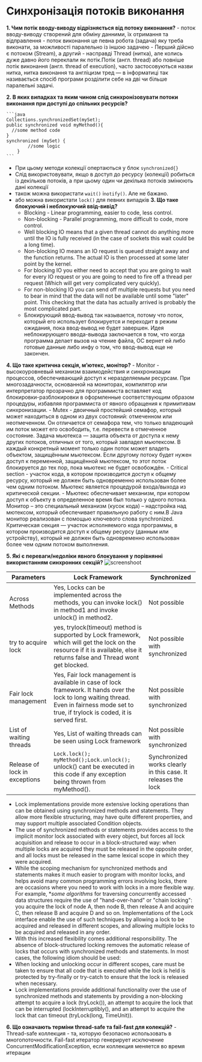 # Синхронізація потоків виконання
  **1. Чим потік вводу-виводу відрізняється від потоку виконання?**
     - поток вводу-виводу створений для обміну данними, їх отримання та відправлення
     - поток виконання це певна робота (задача) яку треба виконати, за можливості паралельно із іншою задачею
     - Перший дійсно є потоком (Stream), а другий - насправді Thread (нитка), але колись дуже давно його переклали як потік.Потік (англ. thread) або повніше потік виконання (англ. thread of execution), часто застосовуються назви нитка, нитка виконання та англіцизм тред — в інформатиці так називається спосіб програми розділити себе на дві чи більше паралельні задачі.
     
  **2. В яких випадках та яким чином слід синхронізовувати потоки виконання при доступі до спільних ресурсів?**
    
    ```java
    Collections.synchronizedSet(mySet);
    public synchronized void myMethod(){
      //some method code
    }
    synchronized (mySet) {
            //some logic
        } 
    ```
   - При цьому методи колекції опертаються у блок `synchronized{}` 
   - Cлід використовувати, якщо в доступ до ресурсу (колекції) робиться із декільков потоків, а при цьому один чи декілька потоків змінюють дані колекції
   - також можна використати `wait()` і`notify()`. Але не бажано.
   - або можна використати `lock()` для певних випадків
  **3. Що таке блокуючий і неблокуючий ввід-вивід?** 
      -  Blocking - Linear programming, easier to code, less control.
      -  Non-blocking - Parallel programming, more difficult to code, more control.
      - Well blocking IO means that a given thread cannot do anything more until the IO is fully received (in the case of sockets this wait could be a long time).
      - Non-blocking IO means an IO request is queued straight away and the function returns. The actual IO is then processed at some later point by the kernel.
      - For blocking IO you either need to accept that you are going to wait for every IO request or you are going to need to fire off a thread per request (Which will get very complicated very quickly).
      - For non-blocking IO you can send off multiple requests but you need to bear in mind that the data will not be available until some "later" point. This checking that the data has actually arrived is probably the most complicated part.
      - Блокирующий ввод-вывод так называется, потому что поток, который его использует блокируется и переходит в режим ожидания, пока ввод-вывод не будет завершен.
Идея неблокирующего ввода-вывода заключается в том, что когда программа делает вызов на чтение файла, ОС вернет ей либо готовые данные либо инфу о том, что ввод-вывод еще не закончен.
  
 **4. Що таке критична секція, м’ютекс, монітор?**
      - Monitor - высокоуровневый механизм взаимодействия и синхронизации процессов, обеспечивающий доступ к неразделяемым ресурсам.
        При многозадачности, основанной на мониторах, компилятор или интерпретатор прозрачно для программиста вставляет код блокировки-разблокировки в оформленные соответствующим образом процедуры, избавляя программиста от явного обращения к примитивам синхронизации.
      - Mutex - двоичный простейший семафор, который может находиться в одном из двух состояний: отмеченном или неотмеченном. Он отличается от семафора тем, что только владеющий им поток может его освободить, т.е. перевести в отмеченное состояние.
        Задача мьютекса — защита объекта от доступа к нему других потоков, отличных от того, который завладел мьютексом.
        В каждый конкретный момент только один поток может владеть объектом, защищённым мьютексом.
        Если другому потоку будет нужен доступ к переменной, защищённой мьютексом, то этот поток блокируется до тех пор, пока мьютекс не будет освобождён.
      - Critical section - участок кода, в котором производится доступ к общему ресурсу, который не должен быть одновременно использован более чем одним потоком.
        Мьютекс является процедурой входа/выхода из критической секции.
      - Мьютекс обеспечивает механизм, при котором доступ к объекту в определенное время был только у одного потока.
Монитор – это специальный механизм (кусок кода) – надстройка над мютексом, который обеспечивает правильную работу с ним.В Java монитор реализован с помощью ключевого слова synchronized.
Критическая секция — участок исполняемого кода программы, в котором производится доступ к общему ресурсу (данным или устройству), который не должен быть одновременно использован более чем одним потоком выполнения.

  **5. Які є переваги/недоліки явного блокування у порівнянні використанням синхронних секцій?**
    ![screenshoot](https://github.com/nicknema/essentials-Of-Programming/blob/master/QAsem2Lab7Screenshoot.jpg)

| Parameters | Lock Framework |  Synchronized |
|---- | ---- | ----|
| Across Methods |	Yes, Locks can be implemented across the methods, you can invoke lock() in method1 and invoke unlock() in method2. |	Not possible |
| try to acquire lock |	yes, trylock(timeout) method is supported by Lock framework, which will get the lock on the resource if it is available, else it returns false and Thread wont get blocked. |	Not possible with synchronized |
| Fair lock management |	Yes, Fair lock management is available in case of lock framework. It hands over the lock to long waiting thread. Even in fairness mode set to true, if trylock is coded, it is served first. |	Not possible with synchronized |
| List of waiting threads | Yes, List of waiting threads can be seen using Lock framework |	Not possible with synchronized |
| Release of lock in exceptions |	`Lock.lock(); myMethod();Lock.unlock();` unlock() cant be executed in this code if any exception being thrown from myMethod(). | Synchronized works clearly in this case. It releases the lock |


  - Lock implementations provide more extensive locking operations than can be obtained using synchronized methods and statements. They allow more flexible structuring, may have quite different properties, and may support multiple associated Condition objects.
  - The use of synchronized methods or statements provides access to the implicit monitor lock associated with every object, but forces all lock acquisition and release to occur in a block-structured way: when multiple locks are acquired they must be released in the opposite order, and all locks must be released in the same lexical scope in which they were acquired.
  - While the scoping mechanism for synchronized methods and statements makes it much easier to program with monitor locks, and helps avoid many common programming errors involving locks, there are occasions where you need to work with locks in a more flexible way. For example, **some algorithms* for traversing concurrently accessed data structures require the use of "hand-over-hand" or "chain locking": you acquire the lock of node A, then node B, then release A and acquire C, then release B and acquire D and so on. Implementations of the Lock interface enable the use of such techniques by allowing a lock to be acquired and released in different scopes, and allowing multiple locks to be acquired and released in any order.
  - With this increased flexibility comes additional responsibility. The absence of block-structured locking removes the automatic release of locks that occurs with synchronized methods and statements. In most cases, the following idiom should be used:
  - When locking and unlocking occur in different scopes, care must be taken to ensure that all code that is executed while the lock is held is protected by try-finally or try-catch to ensure that the lock is released when necessary.
  - Lock implementations provide additional functionality over the use of synchronized methods and statements by providing a non-blocking attempt to acquire a lock (tryLock()), an attempt to acquire the lock that can be interrupted (lockInterruptibly(), and an attempt to acquire the lock that can timeout (tryLock(long, TimeUnit)).

**6. Що означають терміни thread-safe та fail-fast для колекцій?** 
    - Thread-safe коллекция - та, которую безопасно использовать в многопоточности.
Fail-fast итератор генерирует исключение ConcurrentModificationException, если коллекция меняется во время итерации
